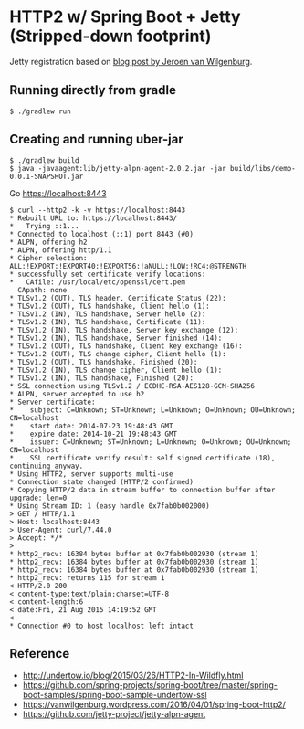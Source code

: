 # HTTP2 w/ Spring Boot + Jetty (Stripped-down footprint)

Jetty registration based on [blog post by Jeroen van Wilgenburg](https://vanwilgenburg.wordpress.com/2016/04/01/spring-boot-http2/).

## Running directly from gradle

    $ ./gradlew run

## Creating and running uber-jar

    $ ./gradlew build
    $ java -javaagent:lib/jetty-alpn-agent-2.0.2.jar -jar build/libs/demo-0.0.1-SNAPSHOT.jar


Go [https://localhost:8443](https://localhost:8443)


    $ curl --http2 -k -v https://localhost:8443
    * Rebuilt URL to: https://localhost:8443/
    *   Trying ::1...
    * Connected to localhost (::1) port 8443 (#0)
    * ALPN, offering h2
    * ALPN, offering http/1.1
    * Cipher selection: ALL:!EXPORT:!EXPORT40:!EXPORT56:!aNULL:!LOW:!RC4:@STRENGTH
    * successfully set certificate verify locations:
    *   CAfile: /usr/local/etc/openssl/cert.pem
      CApath: none
    * TLSv1.2 (OUT), TLS header, Certificate Status (22):
    * TLSv1.2 (OUT), TLS handshake, Client hello (1):
    * TLSv1.2 (IN), TLS handshake, Server hello (2):
    * TLSv1.2 (IN), TLS handshake, Certificate (11):
    * TLSv1.2 (IN), TLS handshake, Server key exchange (12):
    * TLSv1.2 (IN), TLS handshake, Server finished (14):
    * TLSv1.2 (OUT), TLS handshake, Client key exchange (16):
    * TLSv1.2 (OUT), TLS change cipher, Client hello (1):
    * TLSv1.2 (OUT), TLS handshake, Finished (20):
    * TLSv1.2 (IN), TLS change cipher, Client hello (1):
    * TLSv1.2 (IN), TLS handshake, Finished (20):
    * SSL connection using TLSv1.2 / ECDHE-RSA-AES128-GCM-SHA256
    * ALPN, server accepted to use h2
    * Server certificate:
    * 	 subject: C=Unknown; ST=Unknown; L=Unknown; O=Unknown; OU=Unknown; CN=localhost
    * 	 start date: 2014-07-23 19:48:43 GMT
    * 	 expire date: 2014-10-21 19:48:43 GMT
    * 	 issuer: C=Unknown; ST=Unknown; L=Unknown; O=Unknown; OU=Unknown; CN=localhost
    * 	 SSL certificate verify result: self signed certificate (18), continuing anyway.
    * Using HTTP2, server supports multi-use
    * Connection state changed (HTTP/2 confirmed)
    * Copying HTTP/2 data in stream buffer to connection buffer after upgrade: len=0
    * Using Stream ID: 1 (easy handle 0x7fab0b002000)
    > GET / HTTP/1.1
    > Host: localhost:8443
    > User-Agent: curl/7.44.0
    > Accept: */*
    > 
    * http2_recv: 16384 bytes buffer at 0x7fab0b002930 (stream 1)
    * http2_recv: 16384 bytes buffer at 0x7fab0b002930 (stream 1)
    * http2_recv: 16384 bytes buffer at 0x7fab0b002930 (stream 1)
    * http2_recv: returns 115 for stream 1
    < HTTP/2.0 200
    < content-type:text/plain;charset=UTF-8
    < content-length:6
    < date:Fri, 21 Aug 2015 14:19:52 GMT
    < 
    * Connection #0 to host localhost left intact

## Reference

* http://undertow.io/blog/2015/03/26/HTTP2-In-Wildfly.html
* https://github.com/spring-projects/spring-boot/tree/master/spring-boot-samples/spring-boot-sample-undertow-ssl
* https://vanwilgenburg.wordpress.com/2016/04/01/spring-boot-http2/
* https://github.com/jetty-project/jetty-alpn-agent